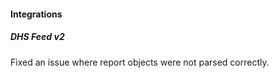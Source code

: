 
#### Integrations

##### DHS Feed v2

Fixed an issue where report objects were not parsed correctly.
